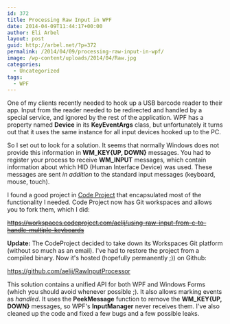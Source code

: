 ```yaml
---
id: 372
title: Processing Raw Input in WPF
date: 2014-04-09T11:44:17+00:00
author: Eli Arbel
layout: post
guid: http://arbel.net/?p=372
permalink: /2014/04/09/processing-raw-input-in-wpf/
image: /wp-content/uploads/2014/04/Raw.jpg
categories:
  - Uncategorized
tags:
  - WPF
---
```

One of my clients recently needed to hook up a USB barcode reader to their app. Input from the reader needed to be redirected and handled by a special service, and ignored by the rest of the application. WPF has a property named **Device** in its **KeyEventArgs** class, but unfortunately it turns out that it uses the same instance for all input devices hooked up to the PC.

<!--more-->

So I set out to look for a solution. It seems that normally Windows does not provide this information in **WM_KEY{UP, DOWN}** messages. You had to register your process to receive **WM_INPUT** messages, which contain information about which HID (Human Interface Device) was used. These messages are sent _in addition_ to the standard input messages (keyboard, mouse, touch).

I found a good project in [Code Project](http://www.codeproject.com/Articles/17123/Using-Raw-Input-from-C-to-handle-multiple-keyboard) that encapsulated most of the functionality I needed. Code Project now has Git workspaces and allows you to fork them, which I did:

<del datetime="2014-09-30T08:31:33+00:00"><a href="https://workspaces.codeproject.com/aelij/using-raw-input-from-c-to-handle-multiple-keyboards">https://workspaces.codeproject.com/aelij/using-raw-input-from-c-to-handle-multiple-keyboards</a></del>

**Update:** The CodeProject decided to take down its Workspaces Git platform (without so much as an email). I've had to restore the project from a compiled binary. Now it's hosted (hopefully permanently ;)) on Github:

<https://github.com/aelij/RawInputProcessor>

This solution contains a unified API for both WPF and Windows Forms (which you should avoid whenever possible ;). It also allows marking events as _handled_. It uses the **PeekMessage** function to remove the **WM_KEY{UP, DOWN}** messages, so WPF's **InputManager** never receives them. I've also cleaned up the code and fixed a few bugs and a few possible leaks.